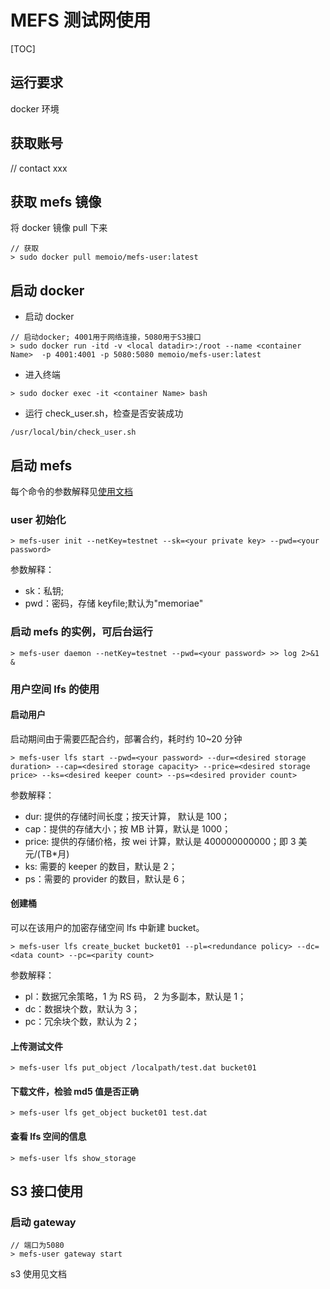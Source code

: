 # MEFS 测试网使用

[TOC]

## 运行要求

docker 环境

## 获取账号

// contact xxx

## 获取 mefs 镜像

将 docker 镜像 pull 下来

```docker
// 获取
> sudo docker pull memoio/mefs-user:latest
```

## 启动 docker

- 启动 docker

```shell
// 启动docker; 4001用于网络连接，5080用于S3接口
> sudo docker run -itd -v <local datadir>:/root --name <container Name>  -p 4001:4001 -p 5080:5080 memoio/mefs-user:latest
```

- 进入终端

```shell
> sudo docker exec -it <container Name> bash
```

- 运行 check_user.sh，检查是否安装成功

```shell
/usr/local/bin/check_user.sh
```

## 启动 mefs

每个命令的参数解释见[使用文档](https://github.com/memoio/docs)

### user 初始化

```shell
> mefs-user init --netKey=testnet --sk=<your private key> --pwd=<your password>
```

参数解释：

- sk：私钥;
- pwd：密码，存储 keyfile;默认为"memoriae"

### 启动 mefs 的实例，可后台运行

```shell
> mefs-user daemon --netKey=testnet --pwd=<your password> >> log 2>&1 &
```

### 用户空间 lfs 的使用

#### 启动用户

启动期间由于需要匹配合约，部署合约，耗时约 10~20 分钟

```shell
> mefs-user lfs start --pwd=<your password> --dur=<desired storage duration> --cap=<desired storage capacity> --price=<desired storage price> --ks=<desired keeper count> --ps=<desired provider count>
```

参数解释：

- dur: 提供的存储时间长度；按天计算， 默认是 100；
- cap：提供的存储大小；按 MB 计算，默认是 1000；
- price: 提供的存储价格，按 wei 计算，默认是 400000000000；即 3 美元/(TB\*月)
- ks: 需要的 keeper 的数目，默认是 2；
- ps：需要的 provider 的数目，默认是 6；

#### 创建桶

可以在该用户的加密存储空间 lfs 中新建 bucket。

```shell
> mefs-user lfs create_bucket bucket01 --pl=<redundance policy> --dc=<data count> --pc=<parity count>
```

参数解释：

- pl：数据冗余策略，1 为 RS 码， 2 为多副本，默认是 1；
- dc：数据块个数，默认为 3；
- pc：冗余块个数，默认为 2；

#### 上传测试文件

```shell
> mefs-user lfs put_object /localpath/test.dat bucket01
```

#### 下载文件，检验 md5 值是否正确

```shell
> mefs-user lfs get_object bucket01 test.dat
```

#### 查看 lfs 空间的信息

```shell
> mefs-user lfs show_storage
```

## S3 接口使用

### 启动 gateway

```shell
// 端口为5080
> mefs-user gateway start
```

s3 使用见文档
